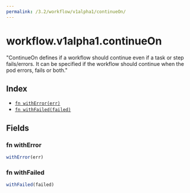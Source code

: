 ```yaml
---
permalink: /3.2/workflow/v1alpha1/continueOn/
---
```


# workflow.v1alpha1.continueOn

"ContinueOn defines if a workflow should continue even if a task or step fails/errors. It can be specified if the workflow should continue when the pod errors, fails or both."

## Index

* [`fn withError(err)`](#fn-witherror)
* [`fn withFailed(failed)`](#fn-withfailed)

## Fields

### fn withError

```ts
withError(err)
```



### fn withFailed

```ts
withFailed(failed)
```

